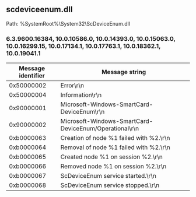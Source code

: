 ## scdeviceenum.dll

Path: %SystemRoot%\System32\ScDeviceEnum.dll

### 6.3.9600.16384, 10.0.10586.0, 10.0.14393.0, 10.0.15063.0, 10.0.16299.15, 10.0.17134.1, 10.0.17763.1, 10.0.18362.1, 10.0.19041.1

Message identifier | Message string
--- | ---
0x50000002 | Error\r\n
0x50000004 | Information\r\n
0x90000001 | Microsoft-Windows-SmartCard-DeviceEnum\r\n
0x90000002 | Microsoft-Windows-SmartCard-DeviceEnum/Operational\r\n
0xb0000063 | Creation of node %1 failed with %2.\r\n
0xb0000064 | Removal of node %1 failed with %2.\r\n
0xb0000065 | Created node %1 on session %2.\r\n
0xb0000066 | Removed node %1 on session %2.\r\n
0xb0000067 | ScDeviceEnum service started.\r\n
0xb0000068 | ScDeviceEnum service stopped.\r\n
